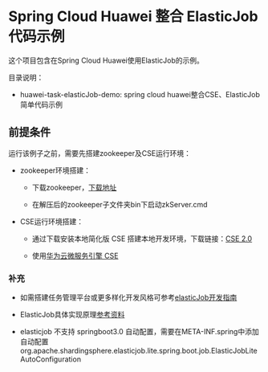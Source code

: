 # Spring Cloud Huawei 整合 ElasticJob 代码示例

这个项目包含在Spring Cloud Huawei使用ElasticJob的示例。

目录说明：

- huawei-task-elasticJob-demo: spring cloud huawei整合CSE、ElasticJob简单代码示例

## 前提条件

运行该例子之前，需要先搭建zookeeper及CSE运行环境：

- zookeeper环境搭建：

  * 下载zookeeper，[下载地址](https://www.apache.org/dyn/closer.lua/zookeeper/zookeeper-3.6.3/apache-zookeeper-3.6.3-bin.tar.gz) 
  
  * 在解压后的zookeeper子文件夹bin下启动zkServer.cmd

- CSE运行环境搭建：

  * 通过下载安装本地简化版 CSE 搭建本地开发环境，下载链接：[CSE 2.0](https://support.huaweicloud.com/devg-cse/cse_04_0046.html)
  
  * 使用[华为云微服务引擎 CSE ](https://www.huaweicloud.com/product/cse.html) 


### 补充

- 如需搭建任务管理平台或更多样化开发风格可参考[elasticJob开发指南](https://shardingsphere.apache.org/elasticjob/current/cn/user-manual/)

- ElasticJob具体实现原理[参考资料](https://shardingsphere.apache.org/elasticjob/legacy/lite-2.x/03-design/lite-design/)

- elasticjob 不支持 springboot3.0 自动配置，需要在META-INF.spring中添加自动配置org.apache.shardingsphere.elasticjob.lite.spring.boot.job.ElasticJobLiteAutoConfiguration

  